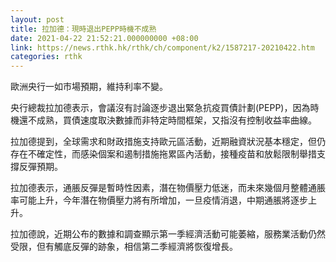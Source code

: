 ```yaml
---
layout: post
title: 拉加德：現時退出PEPP時機不成熟　
date: 2021-04-22 21:52:21.000000000 +08:00
link: https://news.rthk.hk/rthk/ch/component/k2/1587217-20210422.htm
categories: rthk
---
```


歐洲央行一如市場預期，維持利率不變。

央行總裁拉加德表示，會議沒有討論逐步退出緊急抗疫買債計劃(PEPP)，因為時機還不成熟，買債速度取決數據而非特定時間框架，又指沒有控制收益率曲線。

拉加德提到，全球需求和財政措施支持歐元區活動，近期融資狀況基本穩定，但仍存在不確定性，而感染個案和遏制措施拖累區內活動，接種疫苗和放鬆限制舉措支撐反彈預期。

拉加德表示，通脹反彈是暫時性因素，潛在物價壓力低迷，而未來幾個月整體通脹率可能上升，今年潛在物價壓力將有所增加，一旦疫情消退，中期通脹將逐步上升。

拉加德說，近期公布的數據和調查顯示第一季經濟活動可能萎縮，服務業活動仍然受限，但有觸底反彈的跡象，相信第二季經濟將恢復增長。
